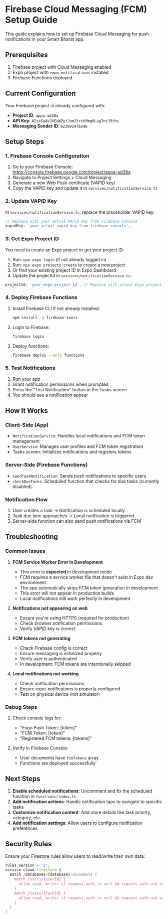 # Firebase Cloud Messaging (FCM) Setup Guide

This guide explains how to set up Firebase Cloud Messaging for push notifications in your Smart Bharat app.

## Prerequisites

1. Firebase project with Cloud Messaging enabled
2. Expo project with `expo-notifications` installed
3. Firebase Functions deployed

## Current Configuration

Your Firebase project is already configured with:
- **Project ID**: `appa-ad38a`
- **API Key**: `AIzaSyAVJXEaWZytJomJYcthPmg9Lag7nzJ5ths`
- **Messaging Sender ID**: `623892476246`

## Setup Steps

### 1. Firebase Console Configuration

1. Go to your Firebase Console: https://console.firebase.google.com/project/appa-ad38a
2. Navigate to Project Settings > Cloud Messaging
3. Generate a new Web Push certificate (VAPID key)
4. Copy the VAPID key and update it in `services/notificationService.ts`

### 2. Update VAPID Key

In `services/notificationService.ts`, replace the placeholder VAPID key:

```typescript
// Replace with your actual VAPID key from Firebase Console
vapidKey: 'your-actual-vapid-key-from-firebase-console',
```

### 3. Get Expo Project ID

You need to create an Expo project or get your project ID:

1. Run: `npx expo login` (if not already logged in)
2. Run: `npx expo projects:create` to create a new project
3. Or find your existing project ID in Expo Dashboard
4. Update the projectId in `services/notificationService.ts`:

```typescript
projectId: 'your-expo-project-id', // Replace with actual Expo project ID
```

### 4. Deploy Firebase Functions

1. Install Firebase CLI if not already installed:
   ```bash
   npm install -g firebase-tools
   ```

2. Login to Firebase:
   ```bash
   firebase login
   ```

3. Deploy functions:
   ```bash
   firebase deploy --only functions
   ```

### 5. Test Notifications

1. Run your app
2. Grant notification permissions when prompted
3. Press the "Test Notification" button in the Tasks screen
4. You should see a notification appear

## How It Works

### Client-Side (App)
- `NotificationService`: Handles local notifications and FCM token management
- `UserService`: Manages user profiles and FCM token registration
- Tasks screen: Initializes notifications and registers tokens

### Server-Side (Firebase Functions)
- `sendTaskNotification`: Sends push notifications to specific users
- `checkDueTasks`: Scheduled function that checks for due tasks (currently disabled)

### Notification Flow
1. User creates a task → Notification is scheduled locally
2. Task due time approaches → Local notification is triggered
3. Server-side function can also send push notifications via FCM

## Troubleshooting

### Common Issues

1. **FCM Service Worker Error in Development**
   - This error is **expected** in development mode
   - FCM requires a service worker file that doesn't exist in Expo dev environment
   - The app automatically skips FCM token generation in development
   - This error will not appear in production builds
   - Local notifications still work perfectly in development

2. **Notifications not appearing on web**
   - Ensure you're using HTTPS (required for production)
   - Check browser notification permissions
   - Verify VAPID key is correct

3. **FCM tokens not generating**
   - Check Firebase config is correct
   - Ensure messaging is initialized properly
   - Verify user is authenticated
   - In development: FCM tokens are intentionally skipped

4. **Local notifications not working**
   - Check notification permissions
   - Ensure expo-notifications is properly configured
   - Test on physical device (not simulator)

### Debug Steps

1. Check console logs for:
   - "Expo Push Token: [token]"
   - "FCM Token: [token]"
   - "Registered FCM tokens: [tokens]"

2. Verify in Firebase Console:
   - User documents have `fcmTokens` array
   - Functions are deployed successfully

## Next Steps

1. **Enable scheduled notifications**: Uncomment and fix the scheduled function in `functions/index.ts`
2. **Add notification actions**: Handle notification taps to navigate to specific tasks
3. **Customize notification content**: Add more details like task priority, category, etc.
4. **Add notification settings**: Allow users to configure notification preferences

## Security Rules

Ensure your Firestore rules allow users to read/write their own data:

```javascript
rules_version = '2';
service cloud.firestore {
  match /databases/{database}/documents {
    match /users/{userId} {
      allow read, write: if request.auth != null && request.auth.uid == userId;
    }
    match /tasks/{taskId} {
      allow read, write: if request.auth != null && request.auth.uid == resource.data.userId;
    }
  }
}
``` 